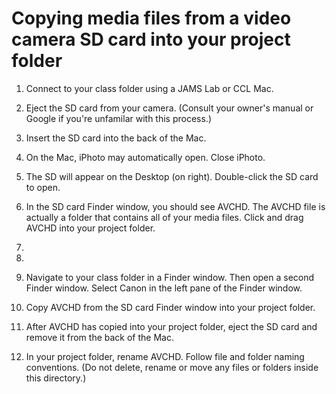 # Copying media files from a video camera SD card into your project folder

1. Connect to your class folder using a JAMS Lab or CCL Mac.
2. Eject the SD card from your camera. \(Consult your owner's manual or Google if you're unfamilar with this process.\)
3. Insert the SD card into the back of the Mac.
4. On the Mac, iPhoto may automatically open. Close iPhoto.

5. The SD will appear on the Desktop (on right). Double-click the SD card to open.
6. In the SD card Finder window, you should see AVCHD. The AVCHD file is actually a folder that contains all of your media files. Click and drag AVCHD into your project folder.
6. 

7. 

8. Navigate to your class folder in a Finder window. Then open a second Finder window. Select Canon in the left pane of the Finder window.

9. Copy AVCHD from the SD card Finder window into your project folder.

10. After AVCHD has copied into your project folder, eject the SD card and remove it from the back of the Mac.

12. In your project folder, rename AVCHD. Follow file and folder naming conventions. \(Do not delete, rename or move any files or folders inside this directory.\)



